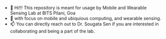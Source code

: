 - 👋 Hi!!! This repository is meant for usage by Mobile and Wearable Sensing Lab at BITS Pilani, Goa
- 👀 with focus on mobile and ubiquious computing, and wearable sensing.
- 📫 You can directly reach out to Dr. Sougata Sen if you are interested in collaborating and being a part of the lab.

<!---
SenLab-BITS/SenLab-BITS is a ✨ special ✨ repository because its `README.md` (this file) appears on your GitHub profile.
You can click the Preview link to take a look at your changes.
--->
